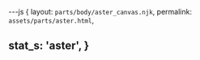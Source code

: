 ---js
{
  layout:    `parts/body/aster_canvas.njk`,
  permalink: `assets/parts/aster.html`,

  stat_s: 'aster',
}
---
